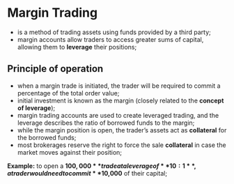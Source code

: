 # Margin Trading

- is a method of trading assets using funds provided by a third party;
- margin accounts allow traders to access greater sums of capital, allowing them to **leverage** their positions;

## Principle of operation

- when a margin trade is initiated, the trader will be required to commit a percentage of the total order value;
- initial investment is known as the margin (closely related to the **concept of leverage**);
- margin trading accounts are used to create leveraged trading, and the leverage describes the ratio of borrowed funds to the margin;
- while the margin position is open, the trader’s assets act as **collateral** for the borrowed funds;
- most brokerages reserve the right to force the sale **collateral** in case the market moves against their position;

**Example:** to open a **$100,000** trade at a leverage of **10:1**, a trader would need to commit **$10,000** of their capital;

